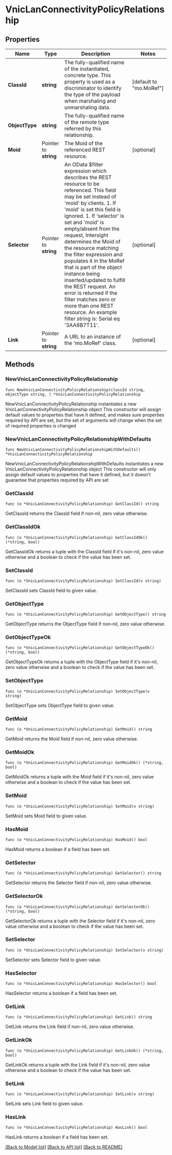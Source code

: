 # VnicLanConnectivityPolicyRelationship

## Properties

Name | Type | Description | Notes
------------ | ------------- | ------------- | -------------
**ClassId** | **string** | The fully-qualified name of the instantiated, concrete type. This property is used as a discriminator to identify the type of the payload when marshaling and unmarshaling data. | [default to "mo.MoRef"]
**ObjectType** | **string** | The fully-qualified name of the remote type referred by this relationship. | 
**Moid** | Pointer to **string** | The Moid of the referenced REST resource. | [optional] 
**Selector** | Pointer to **string** | An OData $filter expression which describes the REST resource to be referenced. This field may be set instead of &#39;moid&#39; by clients. 1. If &#39;moid&#39; is set this field is ignored. 1. If &#39;selector&#39; is set and &#39;moid&#39; is empty/absent from the request, Intersight determines the Moid of the resource matching the filter expression and populates it in the MoRef that is part of the object instance being inserted/updated to fulfill the REST request. An error is returned if the filter matches zero or more than one REST resource. An example filter string is: Serial eq &#39;3AA8B7T11&#39;. | [optional] 
**Link** | Pointer to **string** | A URL to an instance of the &#39;mo.MoRef&#39; class. | [optional] 

## Methods

### NewVnicLanConnectivityPolicyRelationship

`func NewVnicLanConnectivityPolicyRelationship(classId string, objectType string, ) *VnicLanConnectivityPolicyRelationship`

NewVnicLanConnectivityPolicyRelationship instantiates a new VnicLanConnectivityPolicyRelationship object
This constructor will assign default values to properties that have it defined,
and makes sure properties required by API are set, but the set of arguments
will change when the set of required properties is changed

### NewVnicLanConnectivityPolicyRelationshipWithDefaults

`func NewVnicLanConnectivityPolicyRelationshipWithDefaults() *VnicLanConnectivityPolicyRelationship`

NewVnicLanConnectivityPolicyRelationshipWithDefaults instantiates a new VnicLanConnectivityPolicyRelationship object
This constructor will only assign default values to properties that have it defined,
but it doesn't guarantee that properties required by API are set

### GetClassId

`func (o *VnicLanConnectivityPolicyRelationship) GetClassId() string`

GetClassId returns the ClassId field if non-nil, zero value otherwise.

### GetClassIdOk

`func (o *VnicLanConnectivityPolicyRelationship) GetClassIdOk() (*string, bool)`

GetClassIdOk returns a tuple with the ClassId field if it's non-nil, zero value otherwise
and a boolean to check if the value has been set.

### SetClassId

`func (o *VnicLanConnectivityPolicyRelationship) SetClassId(v string)`

SetClassId sets ClassId field to given value.


### GetObjectType

`func (o *VnicLanConnectivityPolicyRelationship) GetObjectType() string`

GetObjectType returns the ObjectType field if non-nil, zero value otherwise.

### GetObjectTypeOk

`func (o *VnicLanConnectivityPolicyRelationship) GetObjectTypeOk() (*string, bool)`

GetObjectTypeOk returns a tuple with the ObjectType field if it's non-nil, zero value otherwise
and a boolean to check if the value has been set.

### SetObjectType

`func (o *VnicLanConnectivityPolicyRelationship) SetObjectType(v string)`

SetObjectType sets ObjectType field to given value.


### GetMoid

`func (o *VnicLanConnectivityPolicyRelationship) GetMoid() string`

GetMoid returns the Moid field if non-nil, zero value otherwise.

### GetMoidOk

`func (o *VnicLanConnectivityPolicyRelationship) GetMoidOk() (*string, bool)`

GetMoidOk returns a tuple with the Moid field if it's non-nil, zero value otherwise
and a boolean to check if the value has been set.

### SetMoid

`func (o *VnicLanConnectivityPolicyRelationship) SetMoid(v string)`

SetMoid sets Moid field to given value.

### HasMoid

`func (o *VnicLanConnectivityPolicyRelationship) HasMoid() bool`

HasMoid returns a boolean if a field has been set.

### GetSelector

`func (o *VnicLanConnectivityPolicyRelationship) GetSelector() string`

GetSelector returns the Selector field if non-nil, zero value otherwise.

### GetSelectorOk

`func (o *VnicLanConnectivityPolicyRelationship) GetSelectorOk() (*string, bool)`

GetSelectorOk returns a tuple with the Selector field if it's non-nil, zero value otherwise
and a boolean to check if the value has been set.

### SetSelector

`func (o *VnicLanConnectivityPolicyRelationship) SetSelector(v string)`

SetSelector sets Selector field to given value.

### HasSelector

`func (o *VnicLanConnectivityPolicyRelationship) HasSelector() bool`

HasSelector returns a boolean if a field has been set.

### GetLink

`func (o *VnicLanConnectivityPolicyRelationship) GetLink() string`

GetLink returns the Link field if non-nil, zero value otherwise.

### GetLinkOk

`func (o *VnicLanConnectivityPolicyRelationship) GetLinkOk() (*string, bool)`

GetLinkOk returns a tuple with the Link field if it's non-nil, zero value otherwise
and a boolean to check if the value has been set.

### SetLink

`func (o *VnicLanConnectivityPolicyRelationship) SetLink(v string)`

SetLink sets Link field to given value.

### HasLink

`func (o *VnicLanConnectivityPolicyRelationship) HasLink() bool`

HasLink returns a boolean if a field has been set.


[[Back to Model list]](../README.md#documentation-for-models) [[Back to API list]](../README.md#documentation-for-api-endpoints) [[Back to README]](../README.md)


